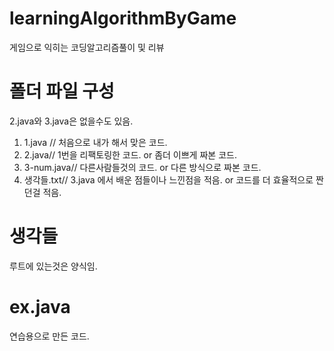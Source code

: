 # learningAlgorithmByGame

게임으로 익히는 코딩알고리즘풀이 및 리뷰

# 폴더 파일 구성

2.java와 3.java은 없을수도 있음.

1. 1.java // 처음으로 내가 해서 맞은 코드.
2. 2.java// 1번을 리팩토링한 코드. or 좀더 이쁘게 짜본 코드.
3. 3-num.java// 다른사람들것의 코드. or 다른 방식으로 짜본 코드.
4. 생각들.txt// 3.java 에서 배운 점들이나 느낀점을 적음. or 코드를 더 효율적으로 짠던걸 적음.

# 생각들

루트에 있는것은 양식임.

# ex.java

연습용으로 만든 코드.

